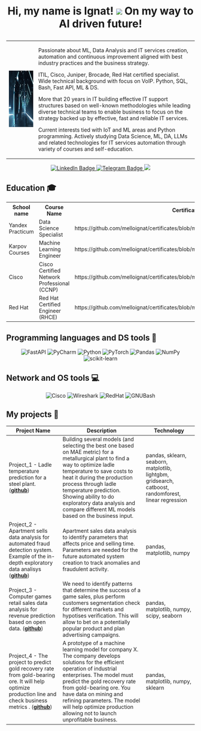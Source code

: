 <h1><p align="center">Hi, my name is Ignat! <img src="https://media.giphy.com/media/hvRJCLFzcasrR4ia7z/giphy.gif" width="40"> On my way to AI driven future!</p></h1>

<table align="center"; border="0">
  <tr>
    <td><p align="center">
<img width="300" height="150" src="https://github.com/melloignat/melloignat/blob/main/assets/586f7407c39b99124dca5d336af88287.gif"  alt="animated" />
</p></td>
    <td><p>Passionate about ML, Data Analysis and IT services creation, automation and continuous improvement aligned with best industry practices and the business strategy.</p><p>ITIL, Cisco, Juniper, Brocade, Red Hat certified specialist. Wide technical background with focus on VoIP. Python, SQL, Bash, Fast API, ML & DS.</p><p>More that 20 years in IT building effective IT support structures based on well-known methodologies while leading diverse technical teams to enable business to focus on the strategy backed up by effective, fast and reliable IT services.</p><p>Current interests tied with IoT and ML areas and Python programming. Actively studying Data Science, ML, DA, LLMs and related technologies for IT services automation through variety of courses and self-education.</p></td>
  </tr>
</table> 

<div id="badges" align="center">
  <a href="https://www.linkedin.com/in/ignat-ivanov-8245681a/">
  <img src="https://img.shields.io/badge/LinkedIn-blue?style=for-the-badge&logo=linkedin&logoColor=white" alt="LinkedIn Badge"/>
  </a>
  <a href="https://t.me/mello_ignat">
  <img src="https://img.shields.io/badge/Telegram-blue?logo=telegram&logoColor=white&style=for-the-badge" alt="Telegram Badge"/>
  </a>
  <a href="https://wa.me/9852267205">
  <img src="https://img.shields.io/badge/WhatsApp-25D366?logo=whatsapp&logoColor=fff&style=for-the-badge"/>
  </a>
</div>


## Education 🎓

<table align="center"; border="0">
  <tr>
  <th>School name</th>
  <th>Course Name</th>
  <th>Certificate</th>
  </tr>
  <tr>
    <td>Yandex Practicum</td>
    <td>Data Science Specialist</td>
    <td>https://github.com/melloignat/certificates/blob/main/Data%20Science%20Specialist.PNG</td>
  </tr>
  <tr>
    <td>Karpov Courses</td>
    <td>Machine Learning Engineer</td>
    <td>https://github.com/melloignat/certificates/blob/main/CC_ML%20engineer.pdf</td>
  </tr>
  <tr>
    <td>Cisco</td>
    <td>Cisco Certified Network Professional (CCNP)</td>
    <td>https://github.com/melloignat/certificates/blob/main/CCNP_Ignat_Ivanov_edited.jpg</td>
  </tr>
  <tr>
    <td>Red Hat</td>
    <td>Red Hat Certified Engineer (RHCE)</td>
    <td>https://github.com/melloignat/certificates/blob/main/RHCE.PNG</td>
  </tr>
</table> 


## Programming languages and DS tools 💾

<div align="center">

![FastAPI](https://img.shields.io/badge/fastapi-109989?style=for-the-badge&logo=FASTAPI&logoColor=white)
![PyCharm](https://img.shields.io/badge/PyCharm-000000.svg?&style=for-the-badge&logo=PyCharm&logoColor=white)
![Python](https://img.shields.io/badge/Python-FFD43B?style=for-the-badge&logo=python&logoColor=blue)
![PyTorch](https://img.shields.io/badge/PyTorch-0b0038?style=for-the-badge&logo=PyTorch&logoColor=d84f35)
![Pandas](https://img.shields.io/badge/Pandas-2C2D72?style=for-the-badge&logo=pandas&logoColor=white)
![NumPy](https://img.shields.io/badge/Numpy-777BB4?style=for-the-badge&logo=numpy&logoColor=white)
![scikit-learn](https://img.shields.io/badge/scikit_learn-F7931E?style=for-the-badge&logo=scikit-learn&logoColor=white)

</div>

## Network and OS tools 💻

<div align="center">

![Cisco](https://img.shields.io/badge/CISCO-1BA0D7?style=for-the-badge&logo=cisco&logoColor=white)
![Wireshark](https://img.shields.io/badge/Wireshark-1679A7?style=for-the-badge&logo=Wireshark&logoColor=white)
![RedHat](https://img.shields.io/badge/Red%20Hat-EE0000?style=for-the-badge&logo=redhat&logoColor=white)
![GNUBash](https://img.shields.io/badge/GNU%20Bash-4EAA25?style=for-the-badge&logo=GNU%20Bash&logoColor=white)

</div>

## My projects 📝


|Project Name| Description| Technology|
|----------------|-----------------|-----|
|Project_1 - Ladle temperature prediction for a steel plant.  (__[github](https://github.com/melloignat/proj_1)__)|Building several models (and selecting the best one based on MAE metric) for a metallurgical plant to find a way to optimize ladle temperature to save costs to heat it during the production process through ladle temperature prediction. Showing ability to do exploratory data analysis and compare different ML models based on the business input. |pandas, sklearn, seaborn,  matplotlib, lightgbm, gridsearch, catboost, randomforest, linear regression |
|Project_2 - Apartment sells data analysis for automated fraud detection system. Example of the in-depth exploratory data analisys (__[github](https://github.com/melloignat/proj_2)__)| Apartment sales data analysis to identify parameters that affects price and selling time. Parameters are needed for the future automated system creation to track anomalies and fraudulent activity. | pandas, matplotlib, numpy |
|Project_3 - Computer games retail sales data analysis for revenue prediction based on open data. (__[github](https://github.com/melloignat/proj_3)__)| We need to identify patterns that determine the success of a game sales, plus perform customers segmentation check for different markets and hypotises verification. This will allow to bet on a potentially popular product and plan advertising campaigns. | pandas, matplotlib, numpy, scipy, seaborn |
|Project_4 - The project to predict gold recovery rate from gold-bearing ore. It will help optimize production line and check business metrics . (__[github](https://github.com/melloignat/proj__4)__)| A prototype of a machine learning model for company X. The company develops solutions for the efficient operation of industrial enterprises. The model must predict the gold recovery rate from gold-bearing ore. You have data on mining and refining parameters. The model will help optimize production allowing not to launch unprofitable business. |  pandas, matplotlib, numpy, sklearn |
